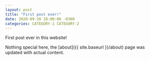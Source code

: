```yaml
---
layout: post
title: "First post ever!"
date: 2020-09-20 18:00:00 -0300
categories: CATEGORY-1 CATEGORY-2
---
```


First post ever in this website!

Nothing special here, the [about]({{ site.baseurl }}/about) page was updated with actual content.
